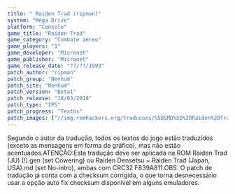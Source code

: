 ```yaml
---
title: " Raiden Trad (ripman)"
system: "Mega Drive"
platform: "Console"
game_title: "Raiden Trad"
game_category: "Combate aéreo"
game_players: "1"
game_developer: "Micronet"
game_publisher: "Micronet"
game_release_date: "??/??/1993"
patch_author: "ripman"
patch_group: "Nenhum"
patch_site: "Nenhum"
patch_version: "Beta1"
patch_release: "18/03/2018"
patch_type: "IPS"
patch_progress: "Textos"
patch_images: ["//img.romhackers.org/traducoes/%5BSMD%5D%20Raiden%20Trad%20-%20ripman%20-%201.png","//img.romhackers.org/traducoes/%5BSMD%5D%20Raiden%20Trad%20-%20ripman%20-%202.png","//img.romhackers.org/traducoes/%5BSMD%5D%20Raiden%20Trad%20-%20ripman%20-%203.png"]
---
```

Segundo o autor da tradução, todos os textos do jogo estão traduzidos (exceto as mensagens em forma de gráfico), mas não estão acentuados.ATENÇÃO:Esta tradução deve ser aplicada na ROM Raiden Trad (JU) [!].gen (set Cowering) ou Raiden Densetsu ~ Raiden Trad (Japan, USA).md (set No-intro), ambas com CRC32 F839A811.OBS: O patch de tradução já conta com a checksum corrigida, o que torna desnecessário usar a opção auto fix checksum disponível em alguns emuladores.